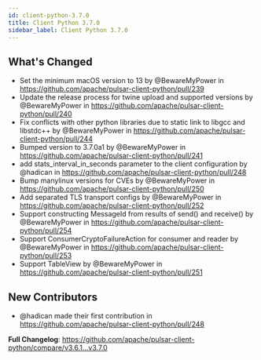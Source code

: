 ```yaml
---
id: client-python-3.7.0
title: Client Python 3.7.0
sidebar_label: Client Python 3.7.0
---
```


## What's Changed
* Set the minimum macOS version to 13 by @BewareMyPower in https://github.com/apache/pulsar-client-python/pull/239
* Update the release process for twine upload and supported versions by @BewareMyPower in https://github.com/apache/pulsar-client-python/pull/240
* Fix conflicts with other python libraries due to static link to libgcc and libstdc++ by @BewareMyPower in https://github.com/apache/pulsar-client-python/pull/244
* Bumped version to 3.7.0a1 by @BewareMyPower in https://github.com/apache/pulsar-client-python/pull/241
* add stats_interval_in_seconds parameter to the client configuration by @hadican in https://github.com/apache/pulsar-client-python/pull/248
* Bump manylinux versions for CVEs by @BewareMyPower in https://github.com/apache/pulsar-client-python/pull/250
* Add separated TLS transport configs by @BewareMyPower in https://github.com/apache/pulsar-client-python/pull/252
* Support constructing MessageId from results of send() and receive() by @BewareMyPower in https://github.com/apache/pulsar-client-python/pull/254
* Support ConsumerCryptoFailureAction for consumer and reader by @BewareMyPower in https://github.com/apache/pulsar-client-python/pull/253
* Support TableView by @BewareMyPower in https://github.com/apache/pulsar-client-python/pull/251

## New Contributors
* @hadican made their first contribution in https://github.com/apache/pulsar-client-python/pull/248

**Full Changelog**: https://github.com/apache/pulsar-client-python/compare/v3.6.1...v3.7.0
